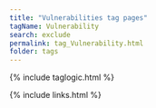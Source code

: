 ```yaml
---
title: "Vulnerabilities tag pages"
tagName: Vulnerability
search: exclude
permalink: tag_Vulnerability.html
folder: tags
---
```

{% include taglogic.html %}

{% include links.html %}
